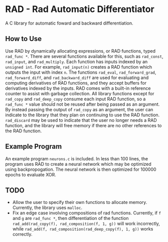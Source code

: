 # RAD - Rad Automatic Differentiator
A C library for automatic foward and backward differentiation.

## How to Use
Use RAD by dynamically allocating expressions, or RAD functions, typed `rad_func *`. There are several functions available for this, such as `rad_const`, `rad_input`, and `rad_multiply`.
Each function has inputs indexed by an `unsigned int`. For example, `rad_input(n)` creates a RAD function which outputs the input with index `n`.
The functions `rad_eval`, `rad_forward_grad`, `rad_forward_diff`, and `rad_backward_diff` are used for evaluating and computing derivatives of RAD functions, and they accept buffers for derivatives indexed by the inputs.
RAD comes with a built-in reference counter to assist with garbage collection.
All library functions except for `rad_copy` and `rad_deep_copy` consume each input RAD function, so a `rad_func *` value should not be reused after being passed as an argument.
By instead passing the output of `rad_copy` as an argument, the user can indicate to the library that they plan on continuing to use the RAD function.
`rad_discard` may be used to indicate that the user no longer needs a RAD function, and the library will free memory if there are no other references to the RAD function.

## Example Program
An example program `neurons.c` is included. In less than 100 lines, the program uses RAD to create a neural network which may be optimized using backpropogation.
The neural network is then optimized for 100000 epochs to evaluate XOR.

## TODO
- Allow the user to specify their own functions to allocate memory. Currently, the library uses `malloc`.
- Fix an edge case involving compositions of rad functions. Currently, if `f` and `g` are `rad_func *`, then differentiation of the function `rad_add(rad_copy(f), rad_composition(f, 1, g))` will work incorrectly, while `rad_add(f, rad_composition(rad_deep_copy(f), 1, g))` works correctly.
